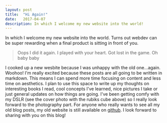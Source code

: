 ```yaml
---
layout: post
title:  "Hi Again!"
date:   2017-04-07
description: In which I welcome my new website into the world!
---
```


<p class="intro"><span class="dropcap">I</span>n which I welcome my new website into the world. Turns out webdev can be
super rewarding when a final product is sitting in front of you.</p>

<blockquote>Oops I did it again. I played with your heart. Got lost in the game. Oh baby baby</blockquote>

I cooked up a new wesbite because I was unhappy with the old one...again. Woohoo! 
I'm really excited because these posts are all going to be written
in markdown. This means I can spend more time focusing on content and less time on aesthetics. I plan to use this space
to write up my thoughts on interesting books I read, cool concepts I've learned, nice pictures I take or just general
updates on how things are going. I've been getting comfy with my DSLR (see the cover photo with the rubiks cube above) so
I really look forward to the photography part. For anyone who really wants to see all my old blog posts, my old website is still available on
<a href="https://github.com/chsahit/chsahit.github.io-old">github</a>. I look forward to sharing with you on this blog!

